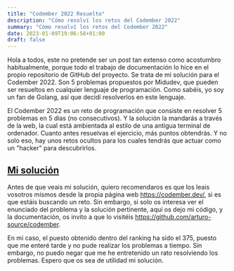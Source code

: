 ```yaml
---
title: "Codember 2022 Resuelto"
description: "Cómo resolví los retos del Codember 2022"
summary: "Cómo resolví los retos del Codember 2022"
date: 2023-01-09T19:06:58+01:00
draft: false
---
```



Hola a todos, este no pretende ser un post tan extenso como acostumbro habitualmente, porque todo el trabajo de documentación lo hice en el propio repositorio de GitHub del proyecto. Se trata de mi solución para el Codember 2022. Son 5 problemas propuestos por Midudev, que pueden ser resueltos en cualquier lenguaje de programación. Como sabéis, yo soy un fan de Golang, así que decidí resolverlos en este lenguaje.

El Codember 2022 es un reto de programación que consiste en resolver 5 problemas en 5 días (no consecutivos). Y la solución la mandarás a través de la web, la cual está ambientada al estilo de una antigua terminal de ordenador. Cuanto antes resuelvas el ejercicio, más puntos obtendrás. Y no solo eso, hay unos retos ocultos para los cuales tendrás que actuar como un "hacker" para descubrirlos.

## [Mi solución](https://github.com/arturo-source/codember)

Antes de que veais mi solución, quiero recomendaros es que los leais vosotros mismos desde la propia página web <https://codember.dev/>, si es que estáis buscando un reto. Sin embargo, si solo os interesa ver el enunciado del problema y la solución pertinente, aquí os dejo mi código, y la documentación, os invito a que lo visitéis <https://github.com/arturo-source/codember>.

En mi caso, el puesto obtenido dentro del ranking ha sido el 375, puesto que me enteré tarde y no pude realizar los problemas a tiempo. Sin embargo, no puedo negar que me he entretenido un rato resolviendo los problemas. Espero que os sea de utilidad mi solución.
